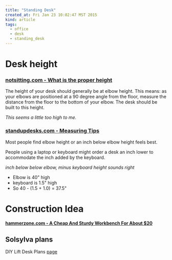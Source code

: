 ```yaml
---
title: "Standing Desk"
created_at: Fri Jan 23 10:02:47 MST 2015
kind: article
tags:
  - office
  - desk
  - standing_desk
---
```


# Desk height

### [notsitting.com - What is the proper height](http://notsitting.com/standing-desks/making-the-switch/proper-height/)

The height of your desk should generally be at elbow height. This means:
as your elbows are positioned at a 90 degree angle from the floor,
measure the distance from the floor to the bottom of your elbow. The
desk should be built to this height.

_This seems a little too high to me._

### [standupdesks.com - Measuring Tips](http://www.standupdesks.com/measuring-tips)

Most people find elbow height or an inch below elbow height feels best.

People using a laptop or keyboard might order a desk an inch lower to
accommodate the inch added by the keyboard.

_inch below below elbow, minus keyboard height sounds right_

* Elbow is 40" high
* keyboard is 1.5" high
* So 40 - (1.5 + 1.0) = 37.5"

# Construction Idea

#### [hammerzone.com - A Cheap And Sturdy Workbench For About $20](http://www.hammerzone.com/archives/workshop/bench/below20xl.html)

## Solsylva plans

DIY Lift Desk Plans
<a href="http://solsylva.com/cnc/lift_desk.shtml" target="_blank">page</a>

<!--
html boilerplate
<a href="" target="_blank"></a>
<img src="" width="400px">
-->

